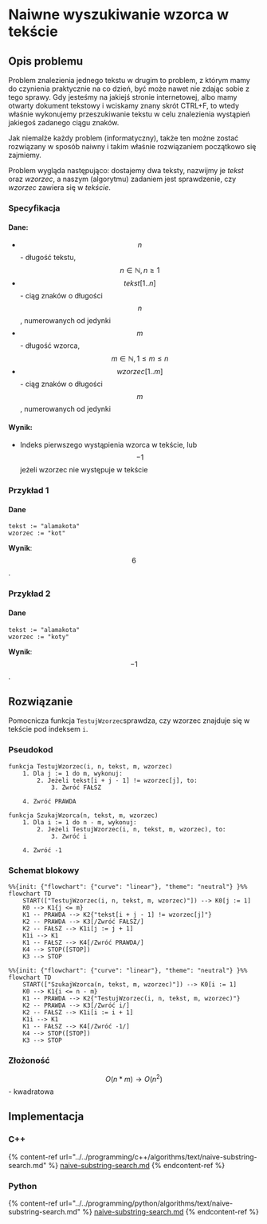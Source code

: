 # Naiwne wyszukiwanie wzorca w tekście

## Opis problemu

Problem znalezienia jednego tekstu w drugim to problem, z którym mamy do czynienia praktycznie na co dzień, być może nawet nie zdając sobie z tego sprawy. Gdy jesteśmy na jakiejś stronie internetowej, albo mamy otwarty dokument tekstowy i wciskamy znany skrót CTRL+F, to wtedy właśnie wykonujemy przeszukiwanie tekstu w celu znalezienia wystąpień jakiegoś zadanego ciągu znaków.

Jak niemalże każdy problem (informatyczny), także ten możne zostać rozwiązany w sposób naiwny i takim właśnie rozwiązaniem początkowo się zajmiemy.

Problem wygląda następująco: dostajemy dwa teksty, nazwijmy je _tekst_ oraz _wzorzec_, a naszym (algorytmu) zadaniem jest sprawdzenie, czy _wzorzec_ zawiera się w _tekście_.&#x20;

### Specyfikacja

#### Dane:

* $$n$$ - długość tekstu, $$n\in\mathbb{N}, n\geq1$$&#x20;
* $$tekst[1..n]$$ - ciąg znaków o długości $$n$$, numerowanych od jedynki&#x20;
* $$m$$ - długość wzorca,  $$m\in\mathbb{N}, 1\leq m\leq n$$
* $$wzorzec[1..m]$$ - ciąg znaków o długości $$m$$, numerowanych od jedynki&#x20;

#### Wynik:

* Indeks pierwszego wystąpienia wzorca w tekście, lub $$-1$$ jeżeli wzorzec nie występuje w tekście

### Przykład 1

#### Dane

```
tekst := "alamakota"
wzorzec := "kot"
```

**Wynik**: $$6$$.

### Przykład 2

#### Dane

```
tekst := "alamakota"
wzorzec := "koty"
```

**Wynik**: $$-1$$.

## Rozwiązanie

Pomocnicza funkcja `TestujWzorzec`sprawdza, czy wzorzec znajduje się w tekście pod indeksem `i`.

### Pseudokod

```
funkcja TestujWzorzec(i, n, tekst, m, wzorzec)
    1. Dla j := 1 do m, wykonuj:
        2. Jeżeli tekst[i + j - 1] != wzorzec[j], to:
            3. Zwróć FAŁSZ
        
    4. Zwróć PRAWDA
```

```
funkcja SzukajWzorca(n, tekst, m, wzorzec)
    1. Dla i := 1 do n - m, wykonuj:
        2. Jeżeli TestujWzorzec(i, n, tekst, m, wzorzec), to:
            3. Zwróć i
        
    4. Zwróć -1
```

### Schemat blokowy

```mermaid
%%{init: {"flowchart": {"curve": "linear"}, "theme": "neutral"} }%%
flowchart TD
    START(["TestujWzorzec(i, n, tekst, m, wzorzec)"]) --> K0[j := 1]
    K0 --> K1{j <= m}
    K1 -- PRAWDA --> K2{"tekst[i + j - 1] != wzorzec[j]"}
    K2 -- PRAWDA --> K3[/Zwróć FAŁSZ/]
    K2 -- FAŁSZ --> K1i[j := j + 1]
    K1i --> K1
    K1 -- FAŁSZ --> K4[/Zwróć PRAWDA/]
    K4 --> STOP([STOP])
    K3 --> STOP
```

```mermaid
%%{init: {"flowchart": {"curve": "linear"}, "theme": "neutral"} }%%
flowchart TD
    START(["SzukajWzorca(n, tekst, m, wzorzec)"]) --> K0[i := 1]
    K0 --> K1{i <= n - m}
    K1 -- PRAWDA --> K2{"TestujWzorzec(i, n, tekst, m, wzorzec)"}
    K2 -- PRAWDA --> K3[/Zwróć i/]
    K2 -- FAŁSZ --> K1i[i := i + 1]
    K1i --> K1
    K1 -- FAŁSZ --> K4[/Zwróć -1/]
    K4 --> STOP([STOP])
    K3 --> STOP
```

### Złożoność

$$O(n*m)\to O(n^2)$$ - kwadratowa

## Implementacja

### C++

{% content-ref url="../../programming/c++/algorithms/text/naive-substring-search.md" %}
[naive-substring-search.md](../../programming/c++/algorithms/text/naive-substring-search.md)
{% endcontent-ref %}

### Python

{% content-ref url="../../programming/python/algorithms/text/naive-substring-search.md" %}
[naive-substring-search.md](../../programming/python/algorithms/text/naive-substring-search.md)
{% endcontent-ref %}
